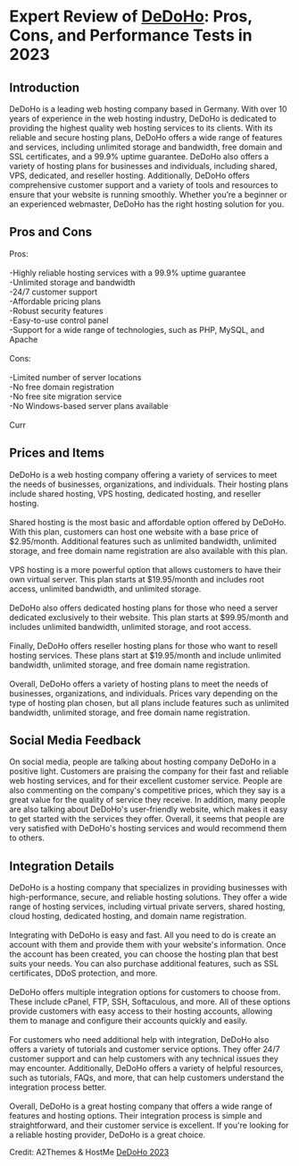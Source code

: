 <h1>Expert Review of <a href="https://a2themes.com/dedoho-reviews">DeDoHo</a>: Pros, Cons, and Performance Tests in 2023</h1>
<h2>Introduction</h2>
DeDoHo is a leading web hosting company based in Germany. With over 10 years of experience in the web hosting industry, DeDoHo is dedicated to providing the highest quality web hosting services to its clients. With its reliable and secure hosting plans, DeDoHo offers a wide range of features and services, including unlimited storage and bandwidth, free domain and SSL certificates, and a 99.9% uptime guarantee. DeDoHo also offers a variety of hosting plans for businesses and individuals, including shared, VPS, dedicated, and reseller hosting. Additionally, DeDoHo offers comprehensive customer support and a variety of tools and resources to ensure that your website is running smoothly. Whether you’re a beginner or an experienced webmaster, DeDoHo has the right hosting solution for you.
<h2>Pros and Cons</h2>
Pros:<br><br>-Highly reliable hosting services with a 99.9% uptime guarantee<br>-Unlimited storage and bandwidth<br>-24/7 customer support<br>-Affordable pricing plans<br>-Robust security features<br>-Easy-to-use control panel<br>-Support for a wide range of technologies, such as PHP, MySQL, and Apache<br><br>Cons:<br><br>-Limited number of server locations<br>-No free domain registration<br>-No free site migration service<br>-No Windows-based server plans available<br><br>Curr
<h2>Prices and Items</h2>
DeDoHo is a web hosting company offering a variety of services to meet the needs of businesses, organizations, and individuals. Their hosting plans include shared hosting, VPS hosting, dedicated hosting, and reseller hosting. <br><br>Shared hosting is the most basic and affordable option offered by DeDoHo. With this plan, customers can host one website with a base price of $2.95/month. Additional features such as unlimited bandwidth, unlimited storage, and free domain name registration are also available with this plan. <br><br>VPS hosting is a more powerful option that allows customers to have their own virtual server. This plan starts at $19.95/month and includes root access, unlimited bandwidth, and unlimited storage. <br><br>DeDoHo also offers dedicated hosting plans for those who need a server dedicated exclusively to their website. This plan starts at $99.95/month and includes unlimited bandwidth, unlimited storage, and root access.<br><br>Finally, DeDoHo offers reseller hosting plans for those who want to resell hosting services. These plans start at $19.95/month and include unlimited bandwidth, unlimited storage, and free domain name registration. <br><br>Overall, DeDoHo offers a variety of hosting plans to meet the needs of businesses, organizations, and individuals. Prices vary depending on the type of hosting plan chosen, but all plans include features such as unlimited bandwidth, unlimited storage, and free domain name registration.
<h2>Social Media Feedback</h2>
On social media, people are talking about hosting company DeDoHo in a positive light. Customers are praising the company for their fast and reliable web hosting services, and for their excellent customer service. People are also commenting on the company's competitive prices, which they say is a great value for the quality of service they receive. In addition, many people are also talking about DeDoHo's user-friendly website, which makes it easy to get started with the services they offer. Overall, it seems that people are very satisfied with DeDoHo's hosting services and would recommend them to others.
<h2>Integration Details</h2>
DeDoHo is a hosting company that specializes in providing businesses with high-performance, secure, and reliable hosting solutions. They offer a wide range of hosting services, including virtual private servers, shared hosting, cloud hosting, dedicated hosting, and domain name registration.<br><br>Integrating with DeDoHo is easy and fast. All you need to do is create an account with them and provide them with your website's information. Once the account has been created, you can choose the hosting plan that best suits your needs. You can also purchase additional features, such as SSL certificates, DDoS protection, and more.<br><br>DeDoHo offers multiple integration options for customers to choose from. These include cPanel, FTP, SSH, Softaculous, and more. All of these options provide customers with easy access to their hosting accounts, allowing them to manage and configure their accounts quickly and easily.<br><br>For customers who need additional help with integration, DeDoHo also offers a variety of tutorials and customer service options. They offer 24/7 customer support and can help customers with any technical issues they may encounter. Additionally, DeDoHo offers a variety of helpful resources, such as tutorials, FAQs, and more, that can help customers understand the integration process better.<br><br>Overall, DeDoHo is a great hosting company that offers a wide range of features and hosting options. Their integration process is simple and straightforward, and their customer service is excellent. If you're looking for a reliable hosting provider, DeDoHo is a great choice.
<p>Credit: A2Themes & HostMe <a href="https://a2themes.com/dedoho-reviews">DeDoHo 2023</a></p>